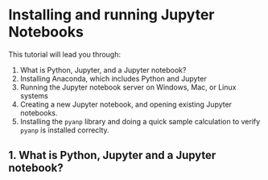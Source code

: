 # Installing and running Jupyter Notebooks
This tutorial will lead you through:

1. What is Python, Jupyter, and a Jupyter notebook?
2. Installing Anaconda, which includes Python and Jupyter
3. Running the Jupyter notebook server on Windows, Mac, or Linux systems
4. Creating a new Jupyter notebook, and opening existing Jupyter notebooks.
5. Installing the `pyanp` library and doing a quick sample calculation to verify `pyanp` is installed correclty.

## 1. What is Python, Jupyter and a Jupyter notebook?

